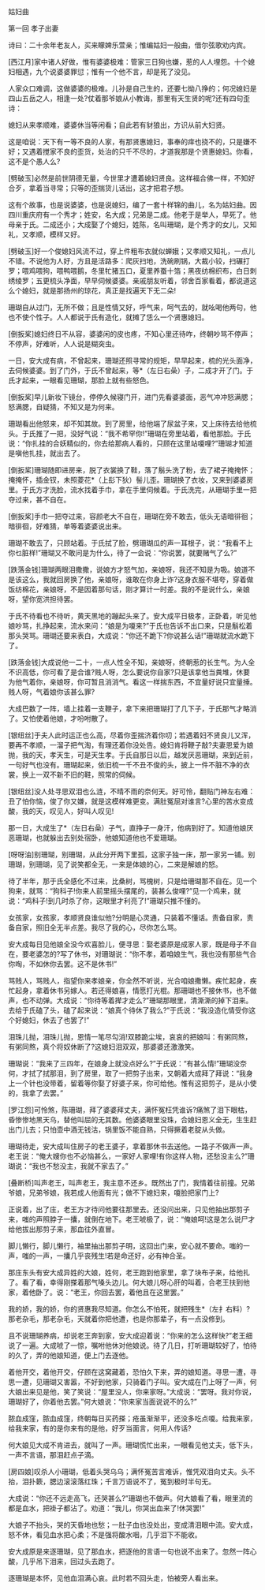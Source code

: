 <!-- { "loadSidebar": true } -->

姑妇曲

第一回  孝子出妻

诗曰：二十余年老友人，买来矇婢乐萱亲；惟编姑妇一般曲，借尔弦歌劝内宾。

[西江月]家中诸人好做，惟有婆婆极难：管家三日狗也嫌，惹的人人埋怨。十个媳妇相遇，九个说婆婆罪愆；惟有一个他不言，却是死了没见。

人家众口难调，这做婆婆的极难。儿孙是自己生的，还要七拗八挣的；何况媳妇是四山五岳之人，相逢一处?仗着那爷娘从小教诲，那里有天生贤的呢?还有四句歪诗：

媳妇从来孝顺难，婆婆休当等闲看；自此若有豺狼出，方识从前大妇贤。

这是咱说：天下有一等不良的人家，有那贤惠媳妇，事奉的痒也挠不的，只是嫌不好；又遇着搅家不良的歪货，处治的只千不尽的，才道我那是个贤惠媳妇。你看，这不是个愚人么?

[劈破玉]必然是前世阴德无量，今世里才遭着媳妇贤良。这样福合佛一样，不知好合歹，拿着当寻常；只等的歪揣货儿话出，这才把君子想。

这有个故事，也是说婆婆，也是说媳妇，编了一套十样锦的曲儿，名为姑妇曲。因四川重庆府有一个秀才；姓安，名大成；兄弟是二成。他老于是举人，早死了。他母亲于氏。二成还小；大成娶了个媳妇，姓陈，名叫珊瑚，是个秀才的女儿，又知礼，又孝顺，模样又好。

[劈破玉]好一个俊媳妇风流不过，穿上件粗布衣就似蝉娥；又孝顺又知礼，一点儿不错。不说他为人好，方且是活路多：爬灰扫地，洗碗刷锅，大裁小铰，扫碾打罗；喂鸡喂狗，喂鸭喂鹅，冬里牤猪五口，夏里养蚕十箔；黑夜纺棉织布，白日刺绣绫罗；五更梳头净面，早早伺候婆婆。亲戚朋友听着，邻舍百家看着，都说道这么个媳妇，就是那扬州的琼花，真正是找遍天下无二朵!

珊瑚自从过门，无所不做；且是性情又好，呼气来，呵气去的，就吆喝他两句，他也不使个性子。人人都说于氏有造化，就摊了恁么一个贤惠媳妇。

[倒扳桨]媳妇终日不从容，婆婆闲的皮也疼，不知心里还待咋，终朝吵骂不停声；不停声，好难听，人人说是糊突虫。

一日，安大成有病，不曾起来，珊瑚还照寻常的规矩，早早起来，梳的光头面净，去伺候婆婆。到了门外，于氏不曾起来，等*（左日右喿）子，二成才开了门。于氏才起来，一眼看见珊瑚，那脸上就有些怒色。

[倒扳桨]早儿新妆下镜台，停停久候寝门开，进门先看婆婆面，恶气冲冲怒满腮；怒满腮，自疑猜，不知又是为何来。

珊瑚看出他怒来，却不知其故。到了房里，给他端了尿盆子来，又上床待去给他梳头。于氏推了一把，没好气说：“我不希罕你!”珊瑚在旁里站着，看他那脸。于氏说：“你扎挂的合妖精似的，你去给那病人看的，只顾在这里站嗄哩?”珊瑚才知道是嗔他扎挂，就出去了。

[倒扳桨]珊瑚随即进房来，脱了衣裳换了鞋，落了鬅头洗了粉，去了裙子掩掩怀；掩掩怀，插金钗，未照菱花*（上髟下狄）髻儿歪。珊瑚换了衣妆，又来到婆婆房里。于氏方才洗脸，流水找着手巾，拿在手里伺候着。于氏洗完，从珊瑚手里一把夺过来，甚不自在。

[倒扳桨]手巾一把夺过来，容颜老大不自在，珊瑚在旁不敢去，低头无语暗徘徊；暗徘徊，好难猜，单等着婆婆说出来。

珊瑚不敢去了，只顾站着。于氏拭了脸，劈珊瑚瓜的声一耳根子，说：“我看不上你乜脏样!”珊瑚又不敢问是为什么，待了一会说：“你说罢，就要赌气了么?”

[跌落金钱]珊瑚两眼泪撒撒，说娘方才怒气加，亲娘呀，我还不知是为吸。娘道不是该这么，我就回房换了他，亲娘呀，谁敢在你身上诈?这身衣服不堪夸，穿着做饭纺棉花，亲娘呀，不是因着那句话，刚才算计一时差。我的不是说什么，亲娘呀，望你宽洪担待罢。

于氏不待看也不待听，黄天黑地的蹦起头来了。安大成平日极孝，正卧着，听见他娘吵骂，扎挣起来，流水来问：“娘是为嗄来?”于氏也告诉不出口来，只是鬅松着那头哭骂。珊瑚还要来表白，大成说：“你还不跪下?你说甚么话!”珊瑚就流水跪下了。

[跌落金钱]大成说他一二十，一点人性全不知，亲娘呀，终朝惹的长生气。为人全不识高低，你可看了是合谁?贱人呀，怎么要说你自家?只是该拿他当粪堆，休要为他气着你，亲娘呀，你可暂且消消气。看这一样揣东西，不宜量好说只宜量捶。贱人呀，气着娘你该甚么罪?

大成巴数了一阵，墙上挂着一支鞭子，拿下来把珊瑚打了几下子，于氏那气才略消了。又怕使着他娘，才吩咐散了。

[银纽丝]于夫人此时运正也么高，尽着你歪揣济着你叨；若遇着妇不贤良儿又浑，要再不孝顺，一溜子把气淘，有理还着你没处告。媳妇肯将鞭子敲?夫妻恩爱为娘抛，我的天，孝天生，可是天生孝。于氏自那日以后，越发厌恶珊瑚，来到近前，一句好气也没有。珊瑚起来，依旧梳一千不丑不俊的头，披上一件不脏不净的衣裳，换上一双不新不旧的鞋，照常的伺候。

[银纽丝]没人处寻思双泪也么涟，不晴不雨的奈何天。好可怜，翻贴门神左右难：丑了怕你恼，俊了你又嫌，就是这模样难更变。满肚冤屈对谁言?心里的苦水变成酸，我的天，叹见人，好叫人叹见!

那一日，大成生了*（左日右喿）子气，直挣子一身汗，他病到好了。知道他娘厌恶珊瑚，也就躲出去别处宿卧，他娘知道他也不爱珊瑚。

[呀呀油]别珊瑚，别珊瑚，从此分开两下里孤，这家子独一床，那一家另一铺。别珊瑚，别珊瑚，见了说笑都全无，一来是体娘的心，二来是解娘的怒。

待了半年，那于氏全感化不过来，比桑树，骂槐树，只是给珊瑚那不自在。见一个狗来，就骂：“狗科子!你来人前里摇头摆尾的，装甚么俊哩?”见一个鸡来，就说：“鸡科子!到几时杀了你，这眼里才利亮了!”珊瑚只推不懂的。

女孩家，女孩家，孝顺贤良谁似他?分明是心灵通，只装着不懂话。责备自家，责备自家，照旧全无半点差。我尽了我的心，尽你怎么骂。

安大成每日见他娘全没今欢喜脸儿，便寻思：娶老婆原是成家人家，既是母子不自在，要老婆怎的?写了休书，对珊瑚说：“你不孝，着咱娘生气，我也没有那些气合你啕，不如休你去罢。这不是休书!”

骂贱人，骂贱人，指望你来孝娘亲，你全然不听说，光合咱娘撒懒。疾忙起身，疾忙起身，拿着休书另嫁人。若还得娘喜，情愿打光棍。那珊瑚也不接休书，也不做声，也不动弹。大成说：“你待等着撵才走么?”珊瑚那眼里，清澌澌的掉下泪来。去给于氏磕了头，磕了起来说：“娘真个待休了我么?”于氏说：“我没造化情受你这个好媳妇，休去了也罢了!”

泪珠儿抛，泪珠儿抛，恩情一笔尽勾消!双膝跪尘埃，哀哀的把娘叫：有粥同熬，有粥同熬，真个将奴休断了?这媳妇泪双双，那婆婆还激激笑。

珊瑚说：“我来了三四年，在娘身上就没点好么?”于氏说：“有甚么情!”珊瑚没奈何，才拭了拭那泪，到了房里，取了一把剪子出来，又朝着大成拜了拜说：“我身上一个针也没带着，留着等你娶了好婆子来，你可给他。惟有这把剪子，是从小使的，我拿了去罢。”

[罗江怨]可怜煞，陈珊瑚，拜了婆婆拜丈夫，满怀冤枉凭谁诉?痛煞了泪下眼枯，昏惨惨地黑天乌，替他叫屈的无其数。他婆婆眼里没珠，合媳妇恩义全无，生生赶出门儿去；只怕壶中酒无钱沽，锅里饭不能自熟，只得撅着老腚从头做。

珊瑚待走，安大成叫住房子的老王婆子，拿着那休书去送他。一路子不做声一声。老王说：“俺大嫂你也不必恼甚么，一家好人家哩!有你这样人物，还愁没主么?”珊瑚说：“我也不愁没主，我就不家去了。”

[叠断桥]叫声老王，叫声老王，我主意不还乡。既然出了门，我情着往前撞。兄弟爷娘，兄弟爷娘，我若成人他面有光；做不下媳妇来，嗄脸把家门上?

正说着，出了庄，老王方才待问他要往那里去。还没问出来，只见他抽出那剪子来，嗤的声照脖子一攮，就倒在地下。老王唬极了，说：“俺娘呵!这是怎么说尸才给他拔出那剪子来，那血往外直冒。

脚儿懒行，脚儿懒行，袖里抽出那剪子明，这回出门来，安心就不要命。嗤的一声，嗤的一声，一攮几乎丧残生!若是命还好，必有神合圣。

那庄东头有安大成异姓的大娘，姓何，老王跑到他家里，拿了块布子来，给他扎了。看了看，幸得刚搽着那气嗓头边儿。何大娘儿呀心肝的叫着，合老王扶到他家，着他卧了。说：“老王，你回去罢，着他且在这里罢。”

我的娇，我的娇，你的贤惠我尽知道。你怎么不怕死，就把残生*（左扌右料）?那老杂毛，那老杂毛，天就着你把他遭，也是你那辈子，有一点没修到。

且不说珊瑚养病，却说老王奔到家，安大成迎着说：“你来的怎么这样快?”老王细说了一遍。大成唬了一惊，嘱咐他休对他娘说。待了几日，打听珊瑚较好了，怕待的久了，弄的他娘知道，便上门去逐他。

着他开交，着他开交，仔顾在这窝藏着，恐怕久下来，弄的娘知道。寻思一遭，寻思一遭，见珊瑚又害嚣，不好到他家，只骑着门子叫。安大成在门上呀了一声，何大娘出来见是他，笑了笑说：“屋里没人，你来家呀。”大成说：“罢呀。我对你说，珊瑚好了，你着他去罢。”何大娘说：“你来家当面说说不的么?”

脓血成窪，脓血成窪，终朝每日买药搽；疮虽渐渐平，还没多吃点嗄。给我来家，给我来家，有的是你来有的是他，好歹当面言，何用人传话?

何大娘见大成不肯进去，就叫了一声。珊瑚慌忙出来，一眼看见他丈夫，低下头，一声不言语，那泪赶点子滴。

[房四娘]叹杀人小珊瑚，低着头哭乌乌；满怀冤苦言难诉，惟凭双泪向丈夫。头不抬，泪扑簌，腮边滚滚落红珠；千言万语说不了，冤到极时半句无。

大成说：“你还不远走高飞，还哭甚么?”珊瑚也不做声。何大娘看了看，眼里流的都是血水，把褂子都沾了。劝道：“我儿，你哭出血来了!休哭罢!”

大娘子不抬头，哭的天昏地也愁；一肚子血也没处出，变成清泪眼中流。安大成，怒不休，看见血水把心柔；不是强将酸水咽，几乎泪下不能收。

安大成原是来逐珊瑚，见了那血水，把逐他的言语一句也说不出来了。忽然一阵心酸，几乎吊下泪来，回过头去跑了。

逐珊瑚是本怀，见他血泪满心哀。此时若不回头走，怕被旁人看出来。

